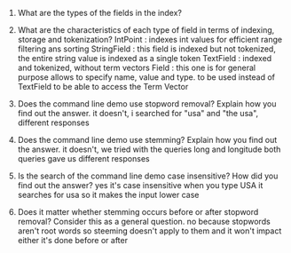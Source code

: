 1. What are the types of the fields in the index?
	
2. What are the characteristics of each type of field in terms of indexing, storage and tokenization?
	IntPoint : indexes int values for efficient range filtering ans sorting
	StringField : this field is indexed but not tokenized, the entire string value is indexed as a single token
	TextField : indexed and tokenized, without term vectors
	Field : this one is for general purpose allows to specify name, value and type. to be used instead of TextField to be able to access the Term Vector
3. Does the command line demo use stopword removal? Explain how you find out the answer.
	it doesn't, i searched for "usa" and "the usa", different responses
4. Does the command line demo use stemming? Explain how you find out the answer.
	it doesn't, we tried with the queries long and longitude both queries gave us different responses
5. Is the search of the command line demo case insensitive? How did you find out the answer?
	yes it's case insensitive when you type USA it searches for usa so it makes the input lower case
6. Does it matter whether stemming occurs before or after stopword removal? Consider this as a general question.
	no because stopwords aren't root words so steeming doesn't apply to them and it won't impact either it's done before or after
